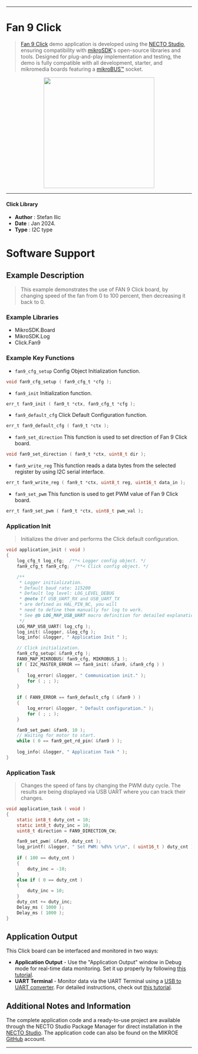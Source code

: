 
---
# Fan 9 Click

> [Fan 9 Click](https://www.mikroe.com/?pid_product=MIKROE-6103) demo application is developed using
the [NECTO Studio](https://www.mikroe.com/necto), ensuring compatibility with [mikroSDK](https://www.mikroe.com/mikrosdk)'s
open-source libraries and tools. Designed for plug-and-play implementation and testing, the demo is fully compatible with
all development, starter, and mikromedia boards featuring a [mikroBUS&trade;](https://www.mikroe.com/mikrobus) socket.

<p align="center">
  <img src="https://www.mikroe.com/?pid_product=MIKROE-6103&image=1" height=300px>
</p>

---

#### Click Library

- **Author**        : Stefan Ilic
- **Date**          : Jan 2024.
- **Type**          : I2C type

# Software Support

## Example Description

> This example demonstrates the use of FAN 9 Click board, by changing speed of the fan from 0 to 100 percent, then decreasing it back to 0.

### Example Libraries

- MikroSDK.Board
- MikroSDK.Log
- Click.Fan9

### Example Key Functions

- `fan9_cfg_setup` Config Object Initialization function.
```c
void fan9_cfg_setup ( fan9_cfg_t *cfg );
```

- `fan9_init` Initialization function.
```c
err_t fan9_init ( fan9_t *ctx, fan9_cfg_t *cfg );
```

- `fan9_default_cfg` Click Default Configuration function.
```c
err_t fan9_default_cfg ( fan9_t *ctx );
```

- `fan9_set_direction` This function is used to set direction of Fan 9 Click board.
```c
void fan9_set_direction ( fan9_t *ctx, uint8_t dir );
```

- `fan9_write_reg` This function reads a data bytes from the selected register by using I2C serial interface.
```c
err_t fan9_write_reg ( fan9_t *ctx, uint8_t reg, uint16_t data_in );
```

- `fan9_set_pwm` This function is used to get PWM value of Fan 9 Click board.
```c
err_t fan9_set_pwm ( fan9_t *ctx, uint8_t pwm_val );
```

### Application Init

> Initializes the driver and performs the Click default configuration.

```c
void application_init ( void ) 
{
    log_cfg_t log_cfg;  /**< Logger config object. */
    fan9_cfg_t fan9_cfg;  /**< Click config object. */

    /** 
     * Logger initialization.
     * Default baud rate: 115200
     * Default log level: LOG_LEVEL_DEBUG
     * @note If USB_UART_RX and USB_UART_TX 
     * are defined as HAL_PIN_NC, you will 
     * need to define them manually for log to work. 
     * See @b LOG_MAP_USB_UART macro definition for detailed explanation.
     */
    LOG_MAP_USB_UART( log_cfg );
    log_init( &logger, &log_cfg );
    log_info( &logger, " Application Init " );

    // Click initialization.
    fan9_cfg_setup( &fan9_cfg );
    FAN9_MAP_MIKROBUS( fan9_cfg, MIKROBUS_1 );
    if ( I2C_MASTER_ERROR == fan9_init( &fan9, &fan9_cfg ) ) 
    {
        log_error( &logger, " Communication init." );
        for ( ; ; );
    }
    
    if ( FAN9_ERROR == fan9_default_cfg ( &fan9 ) )
    {
        log_error( &logger, " Default configuration." );
        for ( ; ; );
    }

    fan9_set_pwm( &fan9, 10 );
    // Waiting for motor to start.
    while ( 0 == fan9_get_rd_pin( &fan9 ) );
    
    log_info( &logger, " Application Task " );
}
```

### Application Task

> Changes the speed of fans by changing the PWM duty cycle.
  The results are being displayed via USB UART where you can track their changes.

```c
void application_task ( void ) 
{
    static int8_t duty_cnt = 10;
    static int8_t duty_inc = 10;
    uint8_t direction = FAN9_DIRECTION_CW;

    fan9_set_pwm( &fan9, duty_cnt );
    log_printf( &logger, " Set PWM: %d%% \r\n", ( uint16_t ) duty_cnt );
    
    if ( 100 == duty_cnt ) 
    {
        duty_inc = -10;
    }
    else if ( 0 == duty_cnt ) 
    {
        duty_inc = 10;
    }
    duty_cnt += duty_inc;
    Delay_ms ( 1000 );
    Delay_ms ( 1000 );
}
```

## Application Output

This Click board can be interfaced and monitored in two ways:
- **Application Output** - Use the "Application Output" window in Debug mode for real-time data monitoring.
Set it up properly by following [this tutorial](https://www.youtube.com/watch?v=ta5yyk1Woy4).
- **UART Terminal** - Monitor data via the UART Terminal using
a [USB to UART converter](https://www.mikroe.com/click/interface/usb?interface*=uart,uart). For detailed instructions,
check out [this tutorial](https://help.mikroe.com/necto/v2/Getting%20Started/Tools/UARTTerminalTool).

## Additional Notes and Information

The complete application code and a ready-to-use project are available through the NECTO Studio Package Manager for 
direct installation in the [NECTO Studio](https://www.mikroe.com/necto). The application code can also be found on
the MIKROE [GitHub](https://github.com/MikroElektronika/mikrosdk_click_v2) account.

---
